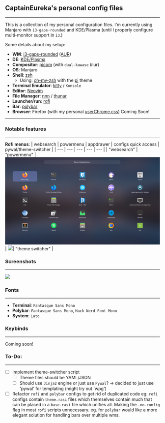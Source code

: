 ## CaptainEureka's personal config files
---
This is a collection of my personal configuration files.
I'm currently using Manjaro with `i3-gaps-rounded` and KDE/Plasma (until I properly configure multi-monitor support in `i3`.)

Some details about my setup:

- **WM**: [i3-gaps-rounded](https://github.com/resloved/i3/) ([AUR](https://aur.archlinux.org/packages/i3-gaps-rounded-git/))
- **DE**: [KDE/Plasma](https://kde.org/plasma-desktop)
- **Compositor**: [picom]() (with `dual-kawase` blur)
- **OS**: Manjaro
- **Shell**: [zsh](https://wiki.archlinux.org/index.php/Zsh)
  - Using: [oh-my-zsh](https://github.com/ohmyzsh/ohmyzsh) with the [pi](https://github.com/tobyjamesthomas/pi) theme
- **Terminal Emulator**: [kitty](https://github.com/kovidgoyal/kitty/) / `Konsole`
- **Editor**: [Neovim](https://github.com/neovim/neovim/)
- **File Manager**: [nnn](https://github.com/jarun/nnn/) / [thunar](https://git.xfce.org/xfce/thunar/)
- **Launcher/run**: [rofi](https://github.com/davatorium/rofi)
- **Bar**: [polybar](https://github.com/polybar/polybar)
- **Browser**: Firefox (with my personal [userChrome.css](https://github.com/CaptainEureka/)) Coming Soon!

---

### Notable features
---
**Rofi menus**:
| websearch | powermenu   | appdrawer | configs quick access  | pywal/theme-switcher  |
| --- | --- | --- | --- | --- |
| "websearch" | "powermenu" | ![](Screenshots/2604-i3-rofi-full_001.png)| ![](Screenshots/2604-i3-rofi-configs.png)| "theme switcher" |

###  Screenshots
---
![](Screenshots/2604-i3.png)

### Fonts
---
- **Terminal**: `Fantasque Sans Mono`
- **Polybar**: `Fantasque Sans Mono`, `Hack Nerd Font Mono`
- **System**: `Lato`

### Keybinds
---
Coming soon!

### To-Do:
---
- [ ] Implement theme-switcher script
  - [ ] Theme files should be YAML/JSON 
  - [ ] Should use `Jinja2` engine or just use `Pywal`? -> decided to just use 'pywal' for templating (might try out 'wpg')
- [ ] Refactor `rofi` and `polybar` configs to get rid of duplicated code
      eg. `rofi` configs contain `theme.rasi` files which themselves contain much that can be placed in a 
          `base.rasi` file which unifies all. Making the `-no-config` flag in most `rofi` scripts unnecessary.
      eg. for `polybar` would like a more elegant solution for handling bars over multiple wms.

